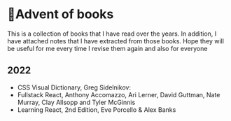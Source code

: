 # 🎄Advent of books

This is a collection of books that I have read over the years. In addition, I have attached notes that I have extracted from those books. Hope they will be useful for me every time I revise them again and also for everyone 


## 2022

- CSS Visual Dictionary, Greg Sidelnikov: 
- Fullstack React, Anthony Accomazzo, Ari Lerner, David Guttman, Nate Murray, Clay Allsopp and Tyler McGinnis
- Learning React, 2nd Edition, Eve Porcello & Alex Banks
